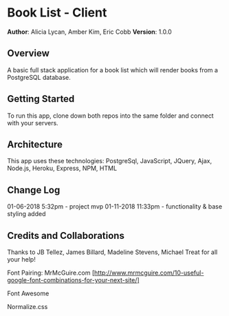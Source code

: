 # Book List - Client

**Author**: Alicia Lycan, Amber Kim, Eric Cobb
**Version**: 1.0.0

## Overview
A basic full stack application for a book list which will render books from a PostgreSQL database.

## Getting Started
To run this app, clone down both repos into the same folder and connect with your servers.

## Architecture
This app uses these technologies: PostgreSql, JavaScript, JQuery, Ajax, Node.js, Heroku, Express, NPM, HTML

## Change Log
01-06-2018 5:32pm - project mvp
01-11-2018 11:33pm - functionality & base styling added

## Credits and Collaborations
Thanks to JB Tellez, James Billard, Madeline Stevens, Michael Treat for all your help!

Font Pairing: MrMcGuire.com [http://www.mrmcguire.com/10-useful-google-font-combinations-for-your-next-site/]

Font Awesome

Normalize.css